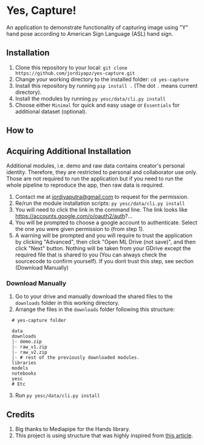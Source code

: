 # Yes, Capture!

An application to demonstrate functionality of capturing image using "Y" hand pose according to American Sign Language (ASL) hand sign.

## Installation

1. Clone this repository to your local: `git clone https://github.com/jordiyapz/yes-capture.git`
2. Change your working directory to the installed folder: `cd yes-capture`
3. Install this repository by running `pip install .` (The dot `.` means current directory).
4. Install the modules by running `py yesc/data/cli.py install`
5. Choose either `Minimal` for quick and easy usage or `Essentials` for additional dataset (optional).

## How to

## Acquiring Additional Installation

Additional modules, i.e. demo and raw data contains creator's personal identity. Therefore, they are restricted to personal and collaborator use only. Those are not required to run the application but if you need to run the whole pipeline to reproduce the app, then raw data is required.

1. Contact me at [jordiyaputra@gmail.com](mailto://jordiyaputra@gmail.com) to request for the permission.
2. Re/run the module installation scripts: `py yesc/data/cli.py install`
3. You will need to click the link in the command line. The link looks like https://accounts.google.com/o/oauth2/auth?...
4. You will be prompted to choose a google account to authenticate. Select the one you were given permission to (from step 1).
5. A warning will be prompted and you will require to trust the application by clicking "Advanced", then click "Open ML Drive (not save)", and then click "Next" button. Nothing will be taken from your GDrive except the required file that is shared to you (You can always check the sourcecode to confirm yourself). If you dont trust this step, see section (Download Manually)

### Download Manually

1. Go to your drive and manually download the shared files to the `downloads` folder in this working directory.
2. Arrange the files in the `downloads` folder following this structure:

```
  # yes-capture folder

  data
  downloads
  |- demo.zip
  |- raw_v1.zip
  |- raw_v2.zip
  |- # rest of the previously downloaded modules.
  libraries
  models
  notebooks
  yesc
  # Etc
```

3. Run `py yesc/data/cli.py install`

## Credits

1. Big thanks to Mediapipe for the Hands library.
2. This project is using structure that was highly inspired from [this article](https://towardsdatascience.com/structuring-machine-learning-projects-be473775a1b6).
